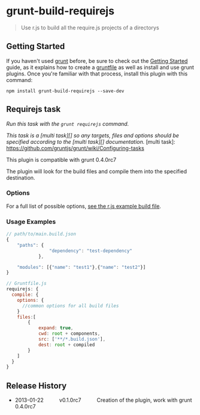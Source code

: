 # grunt-build-requirejs

> Use r.js to build all the require.js projects of a directorys


## Getting Started
If you haven't used [grunt][] before, be sure to check out the [Getting Started][] guide, as it explains how to create a [gruntfile][Getting Started] as well as install and use grunt plugins. Once you're familiar with that process, install this plugin with this command:

```shell
npm install grunt-build-requirejs --save-dev
```

[grunt]: http://gruntjs.com/
[Getting Started]: https://github.com/gruntjs/grunt/blob/devel/docs/getting_started.md


## Requirejs task
_Run this task with the `grunt requirejs` command._

_This task is a [multi task][] so any targets, files and options should be specified according to the [multi task][] documentation._
[multi task]: https://github.com/gruntjs/grunt/wiki/Configuring-tasks


This plugin is compatible with grunt 0.4.0rc7

The plugin will look for the build files and compile them into the specified destination.

### Options

For a full list of possible options, [see the r.js example build file](https://github.com/jrburke/r.js/blob/master/build/example.build.js).
### Usage Examples

```js
// path/to/main.build.json
{
    "paths": {
                "dependency": "test-dependency"
            },

    "modules": [{"name": "test1"},{"name": "test2"}]
}
```

```js
// Gruntfile.js
requirejs: {
  compile: {
    options: {
      //common options for all build files
    }
    files:[
        {
            expand: true,
            cwd: root + components,
            src: ['**/*.build.json'],
            dest: root + compiled
        }
    ]
  }
}
```


## Release History

 * 2013-01-22   v0.1.0rc7   Creation of the plugin, work with grunt 0.4.0rc7
